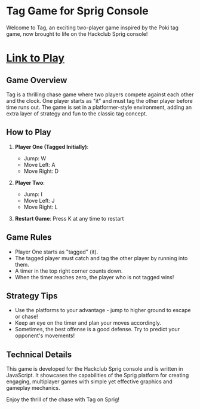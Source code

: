 # Tag Game for Sprig Console

Welcome to Tag, an exciting two-player game inspired by the Poki tag game, now brought to life on the Hackclub Sprig console!

# [Link to Play](https://sprig.hackclub.com/share/KsP4ebVsvPISFg8r3t9T)

## Game Overview

Tag is a thrilling chase game where two players compete against each other and the clock. One player starts as "it" and must tag the other player before time runs out. The game is set in a platformer-style environment, adding an extra layer of strategy and fun to the classic tag concept.

## How to Play

1. **Player One (Tagged Initially)**:
   - Jump: W
   - Move Left: A
   - Move Right: D

2. **Player Two**:
   - Jump: I
   - Move Left: J
   - Move Right: L

3. **Restart Game**: Press K at any time to restart

## Game Rules

- Player One starts as "tagged" (it).
- The tagged player must catch and tag the other player by running into them.
- A timer in the top right corner counts down.
- When the timer reaches zero, the player who is not tagged wins!

## Strategy Tips

- Use the platforms to your advantage - jump to higher ground to escape or chase!
- Keep an eye on the timer and plan your moves accordingly.
- Sometimes, the best offense is a good defense. Try to predict your opponent's movements!

## Technical Details

This game is developed for the Hackclub Sprig console and is written in JavaScript. It showcases the capabilities of the Sprig platform for creating engaging, multiplayer games with simple yet effective graphics and gameplay mechanics.

Enjoy the thrill of the chase with Tag on Sprig!
